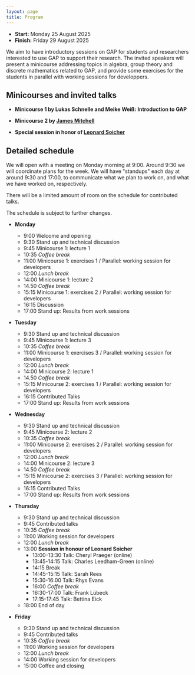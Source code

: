 ```yaml
---
layout: page
title: Program
---
```


<!-- 
<p style="color:red; font-style: italic;">CAUTION: THIS IS A PREVIEW AND THINGS ARE NOT FINAL YET</p>
-->

* __Start:__ Monday 25 August 2025 <!-- , 9:00 UTC -->
* __Finish:__ Friday 29 August 2025

We aim to have introductory sessions on GAP for students and researchers
interested to use GAP to support their research. The invited speakers will
present a minicourse addressing topics in algebra, group theory and discrete
mathematics related to GAP, and provide some exercises for the students in
parallel with working sessions for developpers. 

<!--
But we are looking for more talks, so please <a href="mailto:{{site.email}}">contact us via email</a> and let us know if you would like to give a talk about your research! We welcome talks about computational mathematics research, which utilised GAP.
-->

## Minicourses and invited talks

- **Minicourse 1 by Lukas Schnelle and Meike Weiß: Introduction to GAP**

<!--
1. Introduction to GAP: Basics of Computation
Topics: Basic arithmetic, programming, linear algebra, and an introduction to group theory concepts.

2. Group Theory in GAP: Permutation and Finite Groups
Topics: Permutation groups, cyclic groups, dihedral groups, symmetric groups, and alternating groups.

3. Group Theory in GAP: Matrix Groups and Homomorphisms
Topics: Matrix groups, group homomorphisms, and automorphism groups, with computational applications.
-->

- **Minicourse 2 by [James Mitchell](https://jdbm.me)**

<!--
1. Topic

2. Topic

3. Topic
-->

- **Special session in honor of [Leonard Soicher](https://webspace.maths.qmul.ac.uk/l.h.soicher/)**

<!--
talks from ***
-->
  
## Detailed schedule

We will open with a meeting on Monday morning at 9:00. Around 9:30 we will coordinate plans for the week.
We will have "standups" each day at around 9:30 and 17:00, to
communicate what we plan to work on, and what we have worked on, respectively.

There will be a limited amount of room on the schedule for contributed talks.

The schedule is subject to further changes. 


- **Monday**

  - 9:00 Welcome and opening
  - 9:30 Stand up and technical discussion
  - 9:45 Minicourse 1: lecture 1
  - 10:35 *Coffee break*
  - 11:00 Minicourse 1: exercises 1 / Parallel: working session for developers
  - 12:00 *Lunch break*
  - 14:00 Minicourse 1: lecture 2
  - 14.50 *Coffee break*
  - 15:15 Minicourse 1: exercises 2 / Parallel: working session for developers
  - 16:15 Discussion
  - 17:00 Stand up: Results from work sessions

- **Tuesday**

  - 9:30 Stand up and technical discussion
  - 9:45 Minicourse 1: lecture 3
  - 10:35 *Coffee break*
  - 11:00 Minicourse 1: exercises 3 / Parallel: working session for developers
  - 12:00 *Lunch break*
  - 14:00 Minicourse 2: lecture 1
  - 14.50 *Coffee break*
  - 15:15 Minicourse 2: exercises 1 / Parallel: working session for developers
  - 16:15 Contributed Talks
  - 17:00 Stand up: Results from work sessions

- **Wednesday**

  - 9:30 Stand up and technical discussion
  - 9:45 Minicourse 2: lecture 2
  - 10:35 *Coffee break*
  - 11:00 Minicourse 2: exercises 2 / Parallel: working session for developers
  - 12:00 *Lunch break*
  - 14:00 Minicourse 2: lecture 3
  - 14.50 *Coffee break*
  - 15:15 Minicourse 2: exercises 3 / Parallel: working session for developers
  - 16:15 Contributed Talks
  - 17:00 Stand up: Results from work sessions

- **Thursday**

  - 9:30 Stand up and technical discussion
  - 9:45 Contributed talks
  - 10:35 *Coffee break*
  - 11:00 Working session for developers
  - 12:00 *Lunch break*
  - 13:00 **Session in honour of Leonard Soicher**
    - 13:00-13:30 Talk: Cheryl Praeger (online)
    - 13:45-14:15 Talk: Charles Leedham-Green (online)
    - 14:15 Break
    - 14:45-15:15 Talk: Sarah Rees
    - 15:30-16:00 Talk: Rhys Evans
    - 16:00 *Coffee break*
    - 16:30-17:00 Talk: Frank Lübeck
    - 17:15-17:45 Talk: Bettina Eick
  - 18:00 End of day

- **Friday**

  - 9:30 Stand up and technical discussion
  - 9:45 Contributed talks
  - 10:35 *Coffee break*
  - 11:00 Working session for developers
  - 12:00 *Lunch break*
  - 14:00 Working session for developers
  - 15:00 Coffee and closing

